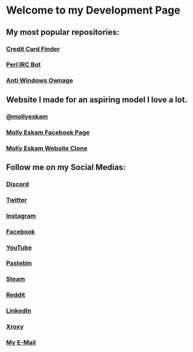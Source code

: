 # Welcome to my Development Page

## My most popular repositories: 
### [Credit Card Finder](https://github.com/independentcod/CCFinder)
### [Perl IRC Bot](https://github.com/independentcod/PerlIRCSSL_VNCbypass)
### [Anti Windows Ownage](https://github.com/independentcod/rdp-takeown-icacls)



## Website I made for an aspiring model I love a lot.
### [@mollyeskam](https://www.mollyeskam.net)
### [Molly Eskam Facebook Page](https://www.facebook.com/Molly-Eskam-111990807201934)
### [Molly Eskam Website Clone](https://independentcod.github.io/mollyweb)

## Follow me on my Social Medias:
### [Discord](https://discord.gg/gGcWeas)
### [Twitter](https://twitter.com/independentcod)
### [Instagram](https://instagram.com/independentcod)
### [Facebook](https://facebook.com/remi.girard2)
### [YouTube](https://www.youtube.com/channel/UCfLotEbZSDbK7nUZm98LjkQ)
### [Pastebin](https://pastebin.com/u/independentt)
### [Steam](http://steamcommunity.com/id/independentcod)
### [Reddit](https://www.reddit.com/u/ind3p3nd3ntc0d)
### [LinkedIn](https://www.linkedin.com/in/independentcod/)
### [Xroxy](https://www.xroxy.com/xorum/profile.php?mode=viewprofile&u=4869)
### [My E-Mail](mailto:independentt@hotmail.com)
